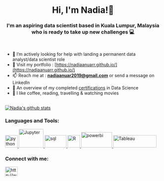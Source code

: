 <h1 align="center"> Hi, I'm Nadia!👋 </h1>

<h3 align="center">I'm an aspiring data scientist based in Kuala Lumpur, Malaysia who is ready to take up new challenges 💻 </h3>

<br />

- 🤔 I’m actively looking for help with landing a permanent data analyst/data scientist role
- 💬 Visit my portfolio : [https://nadiaanuarr.github.io/](https://nadiaanuarr.github.io/)
- 📫 Reach me at : **nadiaanuar2019@gmail.com** or send a message on LinkedIn
- 📜 An overview of my completed [certifications](https://github.com/nadiaanuarr/certificates/blob/main/README.md) in Data Science
- 🤍 I like coffee, reading, travelling & watching movies

<br />

<a href="https://github.com/nadiaanuarr/github-readme-stats">
  <img align="center" src="https://github-readme-stats.vercel.app/api?username=nadiaanuarr&show_icons=true&include_all_commits=true&theme=material-lighter" alt="Nadia's github stats" />
</a>

<br />

<h3 align="left">Languages and Tools: </h3>
<p align="left"> <a href="https://www.python.org" target="_blank"> <img src="https://upload.wikimedia.org/wikipedia/commons/thumb/c/c3/Python-logo-notext.svg/1200px-Python-logo-notext.svg.png" alt="python" width="40" height="40"/> </a> <a href="https://www.jupyter.org/" target="_blank"> <img src="https://jupyter.org/assets/nav_logo.svg" alt="Jupyter" width="80" height="60"/> </a> <a href="https://en.wikipedia.org/wiki/SQL" target="_blank"> <img src="https://banner2.cleanpng.com/20180430/xlw/kisspng-sql-computer-icons-database-5ae7aaae3e7991.4359487615251319502559.jpg" alt="sql" width="70" height="40"/> </a> <a href="https://www.r-project.org/about.html" target="_blank"> <img src="https://www.r-project.org/Rlogo.png" alt="R" width="40" height="40"/> </a> <a href="https://www.powerbi.com/" target="_blank"> <img src="https://powerbi.microsoft.com/pictures/application-logos/svg/powerbi.svg" alt="powerbi" width="100" height="50"/> </a> <a href="https://www.tableau.com/" target="_blank"> <img src="https://www.tableau.com/themes/custom/tableau_www/logo.png" alt="Tableau" width="140" height="40"/> </a> </a> </p>


<p align="left">
<h3 align="left">Connect with me: </h3>
<a href="http://www.linkedin.com/in/nadiaanuarr" target="blank"><img align="center" src="https://cdn.jsdelivr.net/npm/simple-icons@3.0.1/icons/linkedin.svg" alt="http://www.linkedin.com/in/nadiaanuarr" height="30" width="40" /></a>
</p>

